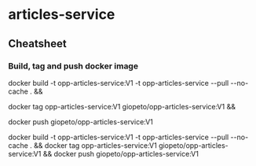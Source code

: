 # articles-service

## Cheatsheet

### Build, tag and push docker image

docker build -t opp-articles-service:V1 -t opp-articles-service --pull --no-cache . &&

docker tag opp-articles-service:V1 giopeto/opp-articles-service:V1 &&

docker push giopeto/opp-articles-service:V1



docker build -t opp-articles-service:V1 -t opp-articles-service --pull --no-cache . && docker tag opp-articles-service:V1 giopeto/opp-articles-service:V1 && docker push giopeto/opp-articles-service:V1